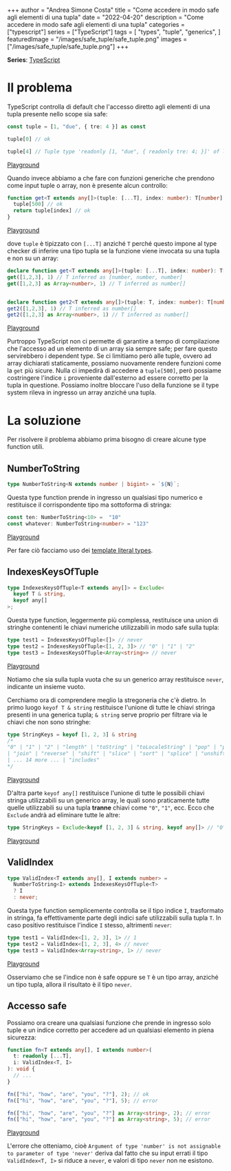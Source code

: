 +++
author = "Andrea Simone Costa"
title = "Come accedere in modo safe agli elementi di una tupla"
date = "2022-04-20"
description = "Come accedere in modo safe agli elementi di una tupla"
categories = ["typescript"]
series = ["TypeScript"]
tags = [
    "types",
    "tuple",
    "generics",
]
featuredImage = "/images/safe_tuple/safe_tuple.png"
images = ["/images/safe_tuple/safe_tuple.png"]
+++

__Series__: [TypeScript](/it/series/typescript/)

# Il problema

TypeScript controlla di default che l'accesso diretto agli elementi di una tupla presente nello scope sia safe:

```ts
const tuple = [1, "due", { tre: 4 }] as const

tuple[0] // ok

tuple[4] // Tuple type 'readonly [1, "due", { readonly tre: 4; }]' of length '3' has no element at index '4'.
```

[Playground](https://www.typescriptlang.org/play?jsx=0#code/MYewdgzgLgBFCuAHANgUxgXhgbQIwBoYAiAE3lSMIG84AnVALhgBYYBfAXRgEMIZRIUAFBCEKVNgAMXAPQyYIANYixabM1nyAKkjRwAnonQByetxLhk+nAWJkK1GGYtgrdRiwDc7DsYUAzGDQwAHMoAAsYYwBmP3DeGDAQGFQ0AFtUMFhuWABLMBJUAA8o5mMAOiA)

Quando invece abbiamo a che fare con funzioni generiche che prendono come input tuple o array, non è presente alcun controllo:

```ts
function get<T extends any[]>(tuple: [...T], index: number): T[number] {
  tuple[500] // ok
  return tuple[index] // ok
}
```

[Playground](https://www.typescriptlang.org/play?jsx=0#code/GYVwdgxgLglg9mABAcwKZQDwBVGoB5SpgAmAzogIZgCeA2gLoB8AFFCAA4A2qAXIrQDohWegBpEMEvj5gQAWwBGqAE4BKPllqzFK+ogDeAKESI2XVLQCsABmt6A9PcRwA1scTL0IZUjPdaksT4Dk6uhgC+QA)

dove `tuple` è tipizzato con `[...T]` anziché `T` perché questo impone al type checker di inferire una tipo tupla se la funzione viene invocata su una tupla e non su un array:

```ts
declare function get<T extends any[]>(tuple: [...T], index: number): T[number]
get([1,2,3], 1) // T inferred as [number, number, number]
get([1,2,3] as Array<number>, 1) // T inferred as number[]


declare function get2<T extends any[]>(tuple: T, index: number): T[number]
get2([1,2,3], 1) // T inferred as number[]
get2([1,2,3] as Array<number>, 1) // T inferred as number[]
```

[Playground](https://www.typescriptlang.org/play?jsx=0#code/CYUwxgNghgTiAEAzArgOzAFwJYHtXwHMQMAeAFXhAA8MRVgBneKVATwG0BdAPgAoNkABwggAXPHYA6aWU4AaeFnrVxqZAFsARiBgBKcWXZqtOzgCgiGXuwCMcgExyAzPPg3d8APSf4FJYh04YGYmIw1tGAVjCKjw0wtiaztHFxD4AEEYGChWEmidbgV3Lx8-VACskGCoJnyYLjNG0EhYBBR0bDxCYntySho6RmY2Lj4BYTFfBSVQKlU4vQMwkxhzS3skh2dXYu9fRXLAqrS6hvXNlM40zOzcusK3Dz2yiqCTha4gA)

Purtroppo TypeScript non ci permette di garantire a tempo di compilazione che l'accesso ad un elemento di un array sia sempre safe; per fare questo servirebbero i dependent type. Se ci limitiamo però alle tuple, ovvero ad array dichiarati staticamente, possiamo nuovamente rendere funzioni come la `get` più sicure. Nulla ci impedirà di accedere a `tuple[500]`, però possiame costringere l'indice `i` proveniente dall'esterno ad essere corretto per la tupla in questione. Possiamo inoltre bloccare l'uso della funzione se il type system rileva in ingresso un array anziché una tupla.

# La soluzione

Per risolvere il problema abbiamo prima bisogno di creare alcune type function utili.

## NumberToString

```ts
type NumberToString<N extends number | bigint> = `${N}`;
```

Questa type function prende in ingresso un qualsiasi tipo numerico e restituisce il corrispondente tipo ma sottoforma di stringa:

```ts
const ten: NumberToString<10> =  "10"
const whatever: NumberToString<number> = "123"
```

[Playground](https://www.typescriptlang.org/play?jsx=0#code/C4TwDgpgBAcgrgWwEYQE4BUD2BlYqCWAdgOYA8MUEAHsBIQCYDOUhiKqUAPlEvsUcAB8UALxQABgBIA3jAC+4gNwAoZQGNMhRsCi1CALlhs0WXARKkAjAAZhYqACIbD9Zu1QA7gAsAhrQBuaIbwyCY4eERkrKGodo6WAEwAzA5AA)

Per fare ciò facciamo uso dei [template literal types](https://www.typescriptlang.org/docs/handbook/2/template-literal-types.html).

## IndexesKeysOfTuple

```ts
type IndexesKeysOfTuple<T extends any[]> = Exclude<
  keyof T & string,
  keyof any[]
>;
```

Questa type function, leggermente più complessa, restituisce una union di stringhe contenenti le chiavi numeriche utilizzabili in modo safe sulla tupla:

```ts
type test1 = IndexesKeysOfTuple<[]> // never
type test2 = IndexesKeysOfTuple<[1, 2, 3]> // "0" | "1" | "2"
type test3 = IndexesKeysOfTuple<Array<string>> // never
```

[Playground](https://www.typescriptlang.org/play?jsx=0&ssl=8&ssc=56&pln=1&pc=1#code/C4TwDgpgBAkgdgEwgDwgZwNIRGg8gMwBUBXMAGwgB5CoVgJE0oBDOEAbQF0A+KAXigBRZAGMyxJJQBQUKAGtsAe3xQaAMihpgAJwCWcAOYAaGfKUrWHTlO4BuKVNCQo9LQEZ+sRCnRYcBEnIqLl4AelCoOAgANwhtR3BoV2AAJk94JFRMbDwiUgpKdjcjKBSSgGYeKHCoACIABlqoAB86tybW2pTahOdk8vTvLL9cwIKAQW1tZhBKLT1DbjCIqNjtIA)

Notiamo che sia sulla tupla vuota che su un generico array restituisce `never`, indicante un insieme vuoto.

Cerchiamo ora di comprendere meglio la stregoneria che c'è dietro. In primo luogo `keyof T & string` restituisce l'unione di tutte le chiavi stringa presenti in una generica tupla; `& string` serve proprio per filtrare via le chiavi che non sono stringhe:

```ts
type StringKeys = keyof [1, 2, 3] & string
/*
"0" | "1" | "2" | "length" | "toString" | "toLocaleString" | "pop" | "push" | "concat"
| "join" | "reverse" | "shift" | "slice" | "sort" | "splice" | "unshift" | "indexOf" | "lastIndexOf"
| ... 14 more ... | "includes"
*/
```

[Playground](https://www.typescriptlang.org/play?jsx=0#code/C4TwDgpgBAysBOBLAdgcwNIRAZygXigGssB7AMygG0BGAGigCZ6BmAXSgDIpsEVUAoAPQAqfgCIADGKgAfKGOrS5YhkvkAbCGmAALNWOAk4SNPsMAZEgGMAhpuN99YEmCcBXbHtnyrJZLeAxfmUAKxIUfXgIADcIeGwIfU9EMkDvMWx1RCtE9OwSeDTlbDAsnP03ZGTU-RQAEwgADwB5Mn11Gx4ASWQGlrbgqAA6EahqABYoAFsC6BGh9JQrdTcG7CDhQSA)

D'altra parte `keyof any[]` restituisce l'unione di tutte le possibili chiavi stringa utilizzabili su un generico array, le quali sono praticamente tutte quelle utilizzabili su una tupla __tranne__ chiavi come `"0"`, `"1"`, ecc. Ecco che `Exclude` andrà ad eliminare tutte le altre:

```ts
type StringKeys = Exclude<keyof [1, 2, 3] & string, keyof any[]> // "0" | "1" | "2"
```

[Playground](https://www.typescriptlang.org/play?jsx=0#code/C4TwDgpgBAysBOBLAdgcwNIRAZygXigFEAPAYwBsBXAEwgB4BrLAewDMoBtARgBooAmPgGYAulABkUbAhSo+TEGygBDZCA4iAfFAD0OqACIADAagAfQ11MWD-A0A)

## ValidIndex

```ts
type ValidIndex<T extends any[], I extends number> = 
  NumberToString<I> extends IndexesKeysOfTuple<T>
  ? I
  : never;
```

Questa type function semplicemente controlla se il tipo indice `I`, trasformato in stringa, fa effettivamente parte degli indici safe utilizzabili sulla tupla `T`. In caso positivo restituisce l'indice `I` stesso, altrimenti `never`:

```ts
type test1 = ValidIndex<[1, 2, 3], 1> // 1
type test2 = ValidIndex<[1, 2, 3], 4> // never
type test3 = ValidIndex<Array<string>, 1> // never
```
[Playground](https://www.typescriptlang.org/play?jsx=0&ssl=15&ssc=51&pln=13&pc=1#code/C4TwDgpgBAkgdgEwgDwgZwNIRGg8gMwBUBXMAGwgB5CoVgJE0oBDOEAbQF0A+KAXigBRZAGMyxJJQBQUKAGtsAe3xQaAMihpgAJwCWcAOYAaGfKUrWHTlO4BuKVNCQoAOWIBbAEYRthRQGUdfQNKF1pkekYoOA9vbSgAHyhPXQN9YF4BAAMAEgBvFwBfLPtHcGgANWYyXQR4JGRqcMiEJksuI1hmhlbo2J9MqFM3Lx8-QL1DShheOh6mepR0LBwCEnIqQm5TAH5YUwAuaIgANx9Sp2h6LQBGfigqmrrEFEp2G86AJk6AZk5Om68AD0QKgNzKzmuwE+90etUWjXeX1+-ygABZgaC4KcfBCruhgD9YdV4S9GgBBbTaZggShaSYGbgAzHHM7aIA)

Osserviamo che se l'indice non è safe oppure se `T` è un tipo array, anziché un tipo tupla, allora il risultato è il tipo `never`.

## Accesso safe

Possiamo ora creare una qualsiasi funzione che prende in ingresso solo tuple e un indice corretto per accedere ad un qualsiasi elemento in piena sicurezza:

```ts
function fn<T extends any[], I extends number>(
  t: readonly [...T],
  i: ValidIndex<T, I>
): void {
  // ...
}

fn(["hi", "how", "are", "you", "?"], 2); // ok
fn(["hi", "how", "are", "you", "?"], 5); // error

fn(["hi", "how", "are", "you", "?"] as Array<string>, 2); // error
fn(["hi", "how", "are", "you", "?"] as Array<string>, 5); // error
```

[Playground](https://www.typescriptlang.org/play?jsx=0#code/C4TwDgpgBAkgdgEwgDwgZwNIRGg8gMwBUBXMAGwgB5CoVgJE0oBDOEAbQF0A+KAXigBRZAGMyxJJQBQUKAGtsAe3xQaAMihpgAJwCWcAOYAaGfKUrWHTlO4BuKVNCQoAOWIBbAEYRthRQGUdfQNKF1pkekYoOA9vbSgAHyhPXQN9YF4BAAMAEgBvFwBfLPtHcGgANWYyXQR4JGRqcMiEJksuI1hmhlbo2J9MqFM3Lx8-QL1DShheOh6mepR0LBwCEnIqQm5TAH5YUwAuaIgANx9S-GI4EWBdRTgofDgmuaj2zk6YbqiY0e1uAAUpmAR20EGYCHuZBAUHYADoEYQPqZdEcqjU6ogUNRPtsAJRHE6KWpQPKmAD05KgCLhUkKDieAPYACIABa6ZmdNmKADunKgzOYYP5zJAimIIp2zI+UAATHj7IyWeyRazeSKhRARWKJVypTKAKwKqCUqAAQW0Bg8DGAUGUUCc0AA5L84k6oLomHBFLbmGg0Kk4MxPBQHYooGAhcx3BB6PF7Y6oC7Tj4nbSpEq2RyuWq+VzNdrxZLpSwmBbtMwQJQtJMDNxOvLbCaqRarTG4LaE+Uk67Ux6vT7SwGDEGQ9BgOHIxWY3G7SpE8mzto0xm4Eys6r1fnhVydcXOKXzdoK1Wa8F61AjU3Ta3rR25w7uy7+sv+9FB37h6PQxOI1GZz4D4LnAKbLrSQA)

L'errore che otteniamo, cioè `Argument of type 'number' is not assignable to parameter of type 'never'` deriva dal fatto che su input errati il tipo `ValidIndex<T, I>` si riduce a `never`, e valori di tipo `never` non ne esistono.
